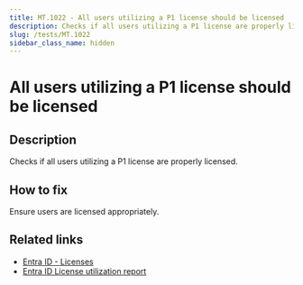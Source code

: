 ```yaml
---
title: MT.1022 - All users utilizing a P1 license should be licensed
description: Checks if all users utilizing a P1 license are properly licensed.
slug: /tests/MT.1022
sidebar_class_name: hidden
---
```


# All users utilizing a P1 license should be licensed

## Description

Checks if all users utilizing a P1 license are properly licensed.

## How to fix

Ensure users are licensed appropriately.

## Related links
- [Entra ID - Licenses](https://entra.microsoft.com/#view/Microsoft_AAD_IAM/LicensesMenuBlade/~/Products)
- [Entra ID License utilization report](https://entra.microsoft.com/#view/Microsoft_AAD_IAM/UsageAndInsightsMenuBlade/~/License%20Utilization)
